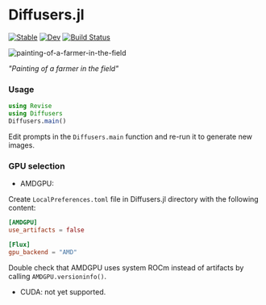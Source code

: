 # Diffusers.jl

[![Stable](https://img.shields.io/badge/docs-stable-blue.svg)](https://JuliaNeuralGraphics.github.io/Diffusers.jl/stable)
[![Dev](https://img.shields.io/badge/docs-dev-blue.svg)](https://JuliaNeuralGraphics.github.io/Diffusers.jl/dev)
[![Build Status](https://github.com/JuliaNeuralGraphics/Diffusers.jl/actions/workflows/CI.yml/badge.svg?branch=main)](https://github.com/JuliaNeuralGraphics/Diffusers.jl/actions/workflows/CI.yml?query=branch%3Amain)

![painting-of-a-farmer-in-the-field](https://user-images.githubusercontent.com/17990405/233398391-40dfc481-c05d-44e4-9535-b31b86b2dcf1.png)

*"Painting of a farmer in the field"*

### Usage

```julia
using Revise
using Diffusers
Diffusers.main()
```

Edit prompts in the `Diffusers.main` function and re-run it to generate new images.

### GPU selection

- AMDGPU:

Create `LocalPreferences.toml` file in Diffusers.jl directory with the following content:

```toml
[AMDGPU]
use_artifacts = false

[Flux]
gpu_backend = "AMD"
```

Double check that AMDGPU uses system ROCm instead of artifacts by calling `AMDGPU.versioninfo()`.

- CUDA: not yet supported.
 
